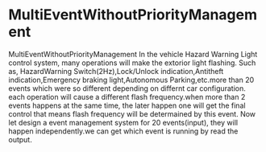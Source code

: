 # MultiEventWithoutPriorityManagement
MultiEventWithoutPriorityManagement
In the vehicle Hazard Warning Light control system, many operations will make the extorior light flashing.
Such as, HazardWarning Switch(2Hz),Lock/Unlock indication,Antitheft indication,Emergency braking light,Autonomous Parking,etc.more than 20 events which were so different depending on differnt car configuration.
each operation will cause a different flash frequency.when more than 2 events happens at the same time, the later happen one will get the final control that means flash frequency will be determained by this event.
Now let design a event management system for 20 events(input), they will happen independently.we can get which event is running by read the output.
